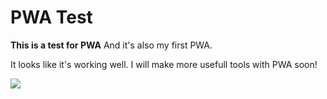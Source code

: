 # PWA Test

**This is a test for PWA**
And it's also my first PWA.

It looks like it's working well. I will make more usefull tools with PWA soon!

<img src="/test123test/images/shihanrishad.github.io_test123test_.png"/>
